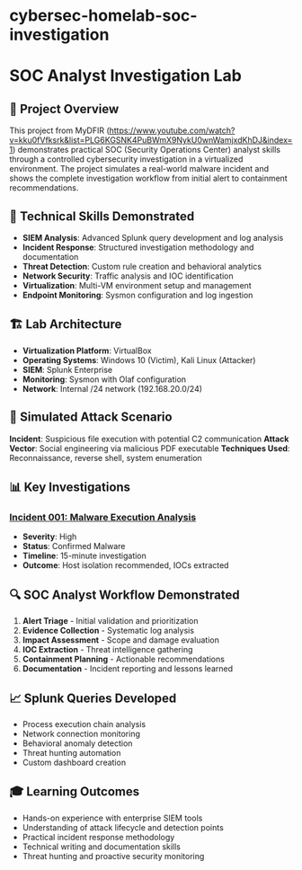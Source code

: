 # cybersec-homelab-soc-investigation
# SOC Analyst Investigation Lab

## 🎯 Project Overview
This project from MyDFIR (https://www.youtube.com/watch?v=kku0fVfksrk&list=PLG6KGSNK4PuBWmX9NykU0wnWamjxdKhDJ&index=1) demonstrates practical SOC (Security Operations Center) analyst skills through a controlled cybersecurity investigation in a virtualized environment. The project simulates a real-world malware incident and shows the complete investigation workflow from initial alert to containment recommendations.

## 🔧 Technical Skills Demonstrated
- **SIEM Analysis**: Advanced Splunk query development and log analysis
- **Incident Response**: Structured investigation methodology and documentation
- **Threat Detection**: Custom rule creation and behavioral analytics
- **Network Security**: Traffic analysis and IOC identification
- **Virtualization**: Multi-VM environment setup and management
- **Endpoint Monitoring**: Sysmon configuration and log ingestion

## 🏗️ Lab Architecture
- **Virtualization Platform**: VirtualBox
- **Operating Systems**: Windows 10 (Victim), Kali Linux (Attacker)
- **SIEM**: Splunk Enterprise
- **Monitoring**: Sysmon with Olaf configuration
- **Network**: Internal /24 network (192.168.20.0/24)

## 🚨 Simulated Attack Scenario
**Incident**: Suspicious file execution with potential C2 communication
**Attack Vector**: Social engineering via malicious PDF executable
**Techniques Used**: Reconnaissance, reverse shell, system enumeration

## 📊 Key Investigations
### [Incident 001: Malware Execution Analysis](investigations/incident-001-malware-execution/)
- **Severity**: High
- **Status**: Confirmed Malware
- **Timeline**: 15-minute investigation
- **Outcome**: Host isolation recommended, IOCs extracted

## 🔍 SOC Analyst Workflow Demonstrated
1. **Alert Triage** - Initial validation and prioritization
2. **Evidence Collection** - Systematic log analysis
3. **Impact Assessment** - Scope and damage evaluation  
4. **IOC Extraction** - Threat intelligence gathering
5. **Containment Planning** - Actionable recommendations
6. **Documentation** - Incident reporting and lessons learned

## 📈 Splunk Queries Developed
- Process execution chain analysis
- Network connection monitoring
- Behavioral anomaly detection
- Threat hunting automation
- Custom dashboard creation

## 🎓 Learning Outcomes
- Hands-on experience with enterprise SIEM tools
- Understanding of attack lifecycle and detection points
- Practical incident response methodology
- Technical writing and documentation skills
- Threat hunting and proactive security monitoring
